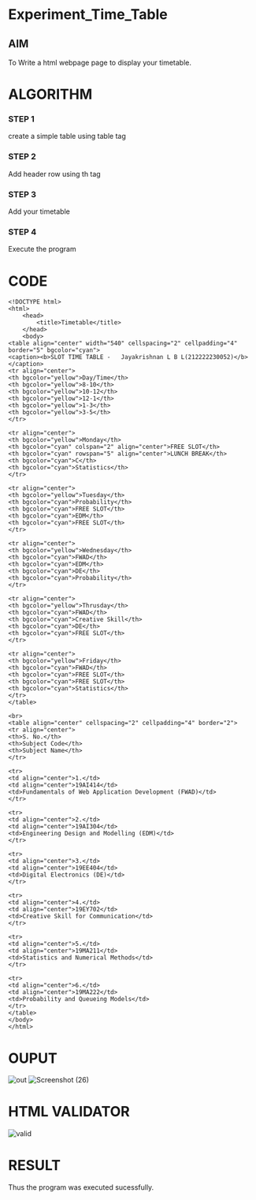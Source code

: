 # Experiment_Time_Table

## AIM
To Write a html webpage page to display your timetable.

# ALGORITHM
### STEP 1
create a simple table using table tag
### STEP 2
Add header row using th tag
### STEP 3
Add your timetable
### STEP 4
Execute the program

# CODE
```
<!DOCTYPE html>
<html>
    <head>
        <title>Timetable</title>
    </head>
    <body>
<table align="center" width="540" cellspacing="2" cellpadding="4" border="5" bgcolor="cyan">
<caption><b>SLOT TIME TABLE -   Jayakrishnan L B L(212222230052)</b></caption>
<tr align="center">
<th bgcolor="yellow">Day/Time</th>
<th bgcolor="yellow">8-10</th>
<th bgcolor="yellow">10-12</th>
<th bgcolor="yellow">12-1</th>
<th bgcolor="yellow">1-3</th>
<th bgcolor="yellow">3-5</th>
</tr>

<tr align="center">
<th bgcolor="yellow">Monday</th>
<th bgcolor="cyan" colspan="2" align="center">FREE SLOT</th>
<th bgcolor="cyan" rowspan="5" align="center">LUNCH BREAK</th>
<th bgcolor="cyan">C</th>
<th bgcolor="cyan">Statistics</th>
</tr>

<tr align="center">
<th bgcolor="yellow">Tuesday</th>
<th bgcolor="cyan">Probability</th>
<th bgcolor="cyan">FREE SLOT</th>
<th bgcolor="cyan">EDM</th>
<th bgcolor="cyan">FREE SLOT</th>
</tr>

<tr align="center">
<th bgcolor="yellow">Wednesday</th>
<th bgcolor="cyan">FWAD</th>
<th bgcolor="cyan">EDM</th>
<th bgcolor="cyan">DE</th>
<th bgcolor="cyan">Probability</th>
</tr>

<tr align="center">
<th bgcolor="yellow">Thrusday</th>
<th bgcolor="cyan">FWAD</th>
<th bgcolor="cyan">Creative Skill</th>
<th bgcolor="cyan">DE</th>
<th bgcolor="cyan">FREE SLOT</th>
</tr>

<tr align="center">
<th bgcolor="yellow">Friday</th>
<th bgcolor="cyan">FWAD</th>
<th bgcolor="cyan">FREE SLOT</th>
<th bgcolor="cyan">FREE SLOT</th>
<th bgcolor="cyan">Statistics</th>
</tr>
</table>

<br>
<table align="center" cellspacing="2" cellpadding="4" border="2">
<tr align="center">
<th>S. No.</th>
<th>Subject Code</th>
<th>Subject Name</th>
</tr>

<tr>
<td align="center">1.</td>
<td align="center">19AI414</td>
<td>Fundamentals of Web Application Development (FWAD)</td>
</tr>

<tr>
<td align="center">2.</td>
<td align="center">19AI304</td>
<td>Engineering Design and Modelling (EDM)</td>
</tr>

<tr>
<td align="center">3.</td>
<td align="center">19EE404</td>
<td>Digital Electronics (DE)</td>
</tr>

<tr>
<td align="center">4.</td>
<td align="center">19EY702</td>
<td>Creative Skill for Communication</td>
</tr>

<tr>
<td align="center">5.</td>
<td align="center">19MA211</td>
<td>Statistics and Numerical Methods</td>
</tr>

<tr>
<td align="center">6.</td>
<td align="center">19MA222</td>
<td>Probability and Queueing Models</td>
</tr>
</table>
</body>
</html>
```
# OUPUT
![out](https://user-images.githubusercontent.com/120232371/232858830-7d557154-71f6-4409-9bf7-c27c2cd2c0ff.png)
![Screenshot (26)](https://user-images.githubusercontent.com/120232371/232858904-cec8bc62-82ac-458a-a5d3-10f9b74908d4.png)

# HTML VALIDATOR
![valid](https://user-images.githubusercontent.com/120232371/232859048-7a9a1bde-bf48-4342-8334-39965cea1ca2.png)

# RESULT
Thus the program was executed sucessfully.



